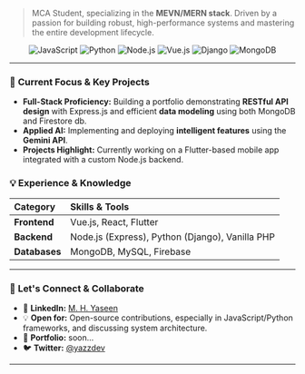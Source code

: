 > MCA Student, specializing in the **MEVN/MERN stack**. Driven by a passion for building robust, high-performance systems and mastering the entire development lifecycle.

<p align="center">
  <img src="https://img.shields.io/badge/JavaScript-F7DF1E?style=for-the-badge&logo=javascript&logoColor=black" alt="JavaScript" />
  <img src="https://img.shields.io/badge/Python-3776AB?style=for-the-badge&logo=python&logoColor=white" alt="Python" />
  <img src="https://img.shields.io/badge/Node.js-339933?style=for-the-badge&logo=node.js&logoColor=white" alt="Node.js" />
  <img src="https://img.shields.io/badge/Vue.js-4FC08D?style=for-the-badge&logo=vue.js&logoColor=white" alt="Vue.js" />
  <img src="https://img.shields.io/badge/Django-092E20?style=for-the-badge&logo=django&logoColor=white" alt="Django" />
  <img src="https://img.shields.io/badge/MongoDB-47A248?style=for-the-badge&logo=mongodb&logoColor=white" alt="MongoDB" />
</p>

---

### 🔭 **Current Focus & Key Projects**

- **Full-Stack Proficiency:** Building a portfolio demonstrating **RESTful API design** with Express.js and efficient **data modeling** using both MongoDB and Firestore db.
- **Applied AI:** Implementing and deploying **intelligent features** using the **Gemini API**.
- **Projects Highlight:** Currently working on a Flutter-based mobile app integrated with a custom Node.js backend.

### 💡 **Experience & Knowledge**

| Category | Skills & Tools |
| :--- | :--- |
| **Frontend** | Vue.js, React, Flutter |
| **Backend** | Node.js (Express), Python (Django), Vanilla PHP |
| **Databases** | MongoDB, MySQL, Firebase |

---

### 🤝 **Let's Connect & Collaborate**

- 🔗 **LinkedIn:** [M. H. Yaseen](https://in.linkedin.com/in/mhd1yaseenk) 
- 💡 **Open for:** Open-source contributions, especially in JavaScript/Python frameworks, and discussing system architecture.
- 💼 **Portfolio:** soon...
- 🐦 **Twitter:** [@yazzdev](https://twitter.com/yazzdev)

***

